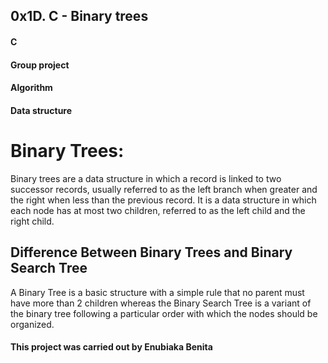 ## 0x1D. C - Binary trees
#### C
#### Group project
#### Algorithm
#### Data structure

# Binary Trees:
Binary trees are a data structure in which a record is linked to two successor records, usually referred to as the left branch when greater and the right when less than the previous record.
It is a data structure in which each node has at most two children, referred to as the left child and the right child.

## Difference Between Binary Trees and Binary Search Tree
A Binary Tree is a basic structure with a simple rule that no parent must have more than 2 children whereas the Binary Search Tree is a variant of the binary tree following a particular order with which the nodes should be organized.

#### This project was carried out by Enubiaka Benita

